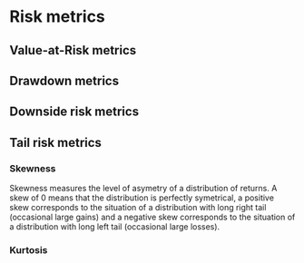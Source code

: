 # Risk metrics

## Value-at-Risk metrics

## Drawdown metrics

## Downside risk metrics

## Tail risk metrics

### Skewness

Skewness measures the level of asymetry of a distribution of returns. A skew of 0 means that the distribution is perfectly symetrical, a positive skew corresponds to the situation of a distribution with long right tail (occasional large gains) and a negative skew corresponds to the situation of a distribution with long left tail (occasional large losses).

### Kurtosis
